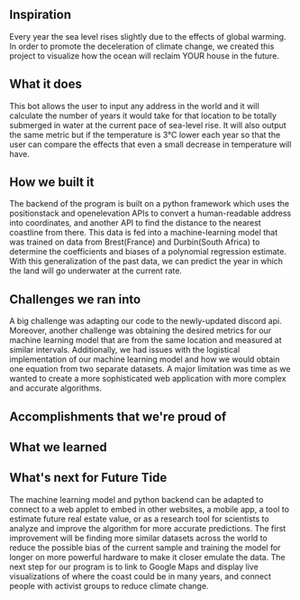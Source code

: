 ## Inspiration
Every year the sea level rises slightly due to the effects of global warming. In order to promote the deceleration of climate change, we created this project to visualize how the ocean will reclaim YOUR house in the future.

## What it does
This bot allows the user to input any address in the world and it will calculate the number of years it would take for that location to be totally submerged in water at the current pace of sea-level rise. It will also output the same metric but if the temperature is 3°C lower each year so that the user can compare the effects that even a small decrease in temperature will have.

## How we built it
The backend of the program is built on a python framework which uses the positionstack and openelevation APIs to convert a human-readable address into coordinates, and another API to find the distance to the nearest coastline from there. This data is fed into a machine-learning model that was trained on data from Brest(France) and Durbin(South Africa) to determine the coefficients and biases of a polynomial regression estimate. With this generalization of the past data, we can predict the year in which the land will go underwater at the current rate.

## Challenges we ran into
A big challenge was adapting our code to the newly-updated discord api. Moreover, another challenge was obtaining the desired metrics for our machine learning model that are from the same location and measured at similar intervals. Additionally, we had issues with the logistical implementation of our machine learning model and how we would obtain one equation from two separate datasets. A major limitation was time as we wanted to create a more sophisticated web application with more complex and accurate algorithms.

## Accomplishments that we're proud of

## What we learned


## What's next for Future Tide
The machine learning model and python backend can be adapted to connect to a web applet to embed in other websites, a mobile app, a tool to estimate future real estate value, or as a research tool for scientists to analyze and improve the algorithm for more accurate predictions. The first improvement will be finding more similar datasets across the world to reduce the possible bias of the current sample and training the model for longer on more powerful hardware to make it closer emulate the data. The next step for our program is to link to Google Maps and display live visualizations of where the coast could be in many years, and connect people with activist groups to reduce climate change.